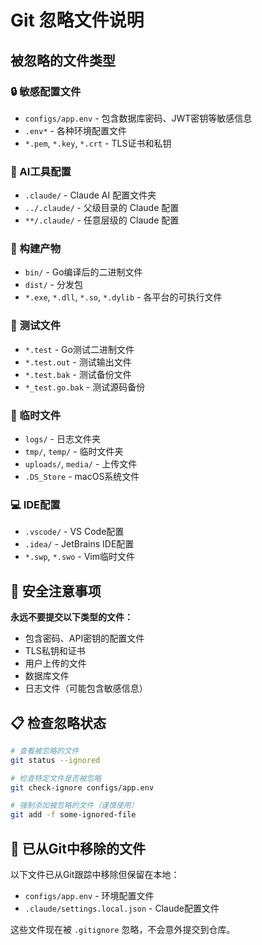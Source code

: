# Git 忽略文件说明

## 被忽略的文件类型

### 🔒 敏感配置文件
- `configs/app.env` - 包含数据库密码、JWT密钥等敏感信息
- `.env*` - 各种环境配置文件
- `*.pem`, `*.key`, `*.crt` - TLS证书和私钥

### 🤖 AI工具配置
- `.claude/` - Claude AI 配置文件夹
- `../.claude/` - 父级目录的 Claude 配置
- `**/.claude/` - 任意层级的 Claude 配置

### 🔧 构建产物
- `bin/` - Go编译后的二进制文件
- `dist/` - 分发包
- `*.exe`, `*.dll`, `*.so`, `*.dylib` - 各平台的可执行文件

### 🧪 测试文件
- `*.test` - Go测试二进制文件
- `*.test.out` - 测试输出文件
- `*.test.bak` - 测试备份文件
- `*_test.go.bak` - 测试源码备份

### 📝 临时文件
- `logs/` - 日志文件夹
- `tmp/`, `temp/` - 临时文件夹
- `uploads/`, `media/` - 上传文件
- `.DS_Store` - macOS系统文件

### 💻 IDE配置
- `.vscode/` - VS Code配置
- `.idea/` - JetBrains IDE配置
- `*.swp`, `*.swo` - Vim临时文件

## 🔐 安全注意事项

**永远不要提交以下类型的文件：**
- 包含密码、API密钥的配置文件
- TLS私钥和证书
- 用户上传的文件
- 数据库文件
- 日志文件（可能包含敏感信息）

## 📋 检查忽略状态

```bash
# 查看被忽略的文件
git status --ignored

# 检查特定文件是否被忽略
git check-ignore configs/app.env

# 强制添加被忽略的文件（谨慎使用）
git add -f some-ignored-file
```

## 🔄 已从Git中移除的文件

以下文件已从Git跟踪中移除但保留在本地：
- `configs/app.env` - 环境配置文件
- `.claude/settings.local.json` - Claude配置文件

这些文件现在被 `.gitignore` 忽略，不会意外提交到仓库。